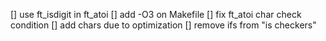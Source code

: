 [] use ft_isdigit in ft_atoi
[] add -O3 on Makefile
[] fix ft_atoi char check condition
[] add chars due to optimization
[] remove ifs from "is checkers"
